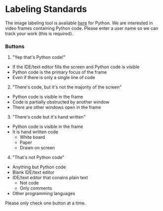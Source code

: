 # Labeling Standards

The image labeling tool is available [here](http://codeml.mlatlab.org:42224/quiz/beaver) for Python. We are interested in video frames containing Python code. Please enter a user name so we can track your work (this is required).

### Buttons ###
1. "Yep that's Python code!"
  * If the IDE/text editor fills the screen and Python code is visible
  * Python code is the primary focus of the frame
  * Even if there is only a single line of code
2. "There's code, but it's not the majority of the screen"
  * Python code is visible in the frame
  * Code is partially obstructed by another window
  * There are other windows open in the frame  
3. "There's code but it's hand written"
  * Python code is visible in the frame
  * It is hand written code  
    * White board
    * Paper
    * Drawn on screen
4. "That's not Python code"
  * Anything but Python code
  * Blank IDE/text editor
  * IDE/text editor that conains plain text
    * Not code
    * Only comments
  * Other programming languages

Please only check one button at a time.

